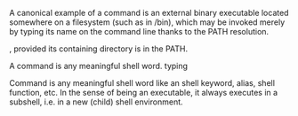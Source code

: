 A canonical example of a command is an external binary executable located somewhere on a filesystem (such as in /bin), which may be invoked merely by typing its name on the command line thanks to the PATH resolution.

, provided its containing directory is in the PATH.


A command is any meaningful shell word. 
typing 

Command is any meaningful shell word like an shell keyword, alias, shell function, etc. In the sense of being an executable, it always executes in a subshell, i.e. in a new (child) shell environment.
